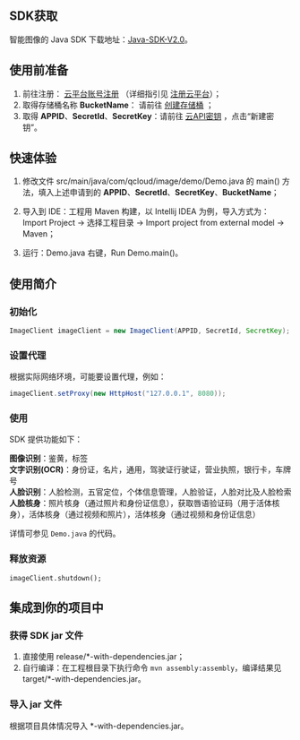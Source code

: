## SDK获取
智能图像的 Java SDK 下载地址：[Java-SDK-V2.0](https://github.com/tencentyun/image-java-sdk-v2.0)。

## 使用前准备​		
  1. 前往注册： [云平台账号注册](http://tcecqpoc.fsphere.cn/register) （详细指引见 [注册云平台](http://tcecqpoc.fsphere.cn/document/product/378/9603)）；
  2. 取得存储桶名称 **BucketName**： 请前往 [创建存储桶](http://tcecqpoc.fsphere.cn/document/product/460/10637) ；
  3. 取得 **APPID**、**SecretId**、**SecretKey**：请前往 [云API密钥](http://console.tce.fsphere.cn/cam/capi) ，点击“新建密钥”。

## 快速体验
1. 修改文件 src/main/java/com/qcloud/image/demo/Demo.java 的 main() 方法，填入上述申请到的 **APPID**、**SecretId**、**SecretKey**、**BucketName**；

2. 导入到 IDE：工程用 Maven 构建，以 Intellij IDEA 为例，导入方式为：Import Project -> 选择工程目录 -> 
  Import project from external model -> Maven；

3. 运行：Demo.java 右键，Run Demo.main()。

## 使用简介
### 初始化

```java
ImageClient imageClient = new ImageClient(APPID, SecretId, SecretKey);
```

### 设置代理
根据实际网络环境，可能要设置代理，例如：

```java
imageClient.setProxy(new HttpHost("127.0.0.1", 8080));
```

### 使用
SDK 提供功能如下：

**图像识别**：鉴黄，标签  
**文字识别(OCR)**：身份证，名片，通用，驾驶证行驶证，营业执照，银行卡，车牌号  
**人脸识别**：人脸检测，五官定位，个体信息管理，人脸验证，人脸对比及人脸检索  
**人脸核身**：照片核身（通过照片和身份证信息），获取唇语验证码（用于活体核身），活体核身（通过视频和照片），活体核身（通过视频和身份证信息）

详情可参见 `Demo.java` 的代码。

### 释放资源
`imageClient.shutdown();`

## 集成到你的项目中
### 获得 SDK jar 文件
1. 直接使用 release/*-with-dependencies.jar；
2. 自行编译：在工程根目录下执行命令 `mvn assembly:assembly`，编译结果见 target/*-with-dependencies.jar。

### 导入 jar 文件
根据项目具体情况导入 *-with-dependencies.jar。
